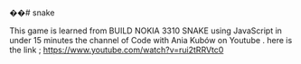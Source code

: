 ��# snake

This game is learned from BUILD NOKIA 3310 SNAKE using JavaScript in under 15 minutes the channel of Code with Ania Kubów on Youtube . here is the link ;
https://www.youtube.com/watch?v=rui2tRRVtc0



